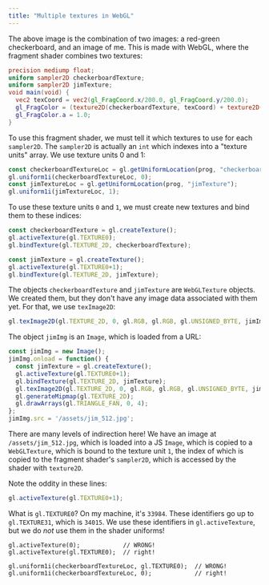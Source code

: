 ```yaml
---
title: "Multiple textures in WebGL"
---
```


<div><canvas width="200" height="200" style="height: 200px; width: 200px;" id="fragmentCanvas"></canvas></div>

<script id="fragment-shader" type="x-shader/x-fragment">
  precision mediump float;
  uniform sampler2D checkerboardTexture;
  uniform sampler2D jimTexture;
  void main(void) {
    vec2 texCoord = vec2(gl_FragCoord.x/200.0, gl_FragCoord.y/200.0);
    gl_FragColor = (texture2D(checkerboardTexture, texCoord) + texture2D(jimTexture, texCoord)) * 0.5;
    gl_FragColor.a = 1.0;
  }
</script>

<script>
  const canvas = document.getElementById('fragmentCanvas');
  const gl = canvas.getContext('webgl');
  const vertexBuf = gl.createBuffer();
  gl.bindBuffer(gl.ARRAY_BUFFER, vertexBuf);
  gl.bufferData(gl.ARRAY_BUFFER, new Float32Array([
    -1,1,  -1,-1,  1,-1, 1, 1,
  ]), gl.STATIC_DRAW);

  gl.clearColor(0,0,0,1);

  const checkerboardTexture = gl.createTexture();
  gl.activeTexture(gl.TEXTURE0);
  gl.bindTexture(gl.TEXTURE_2D, checkerboardTexture);
  gl.texImage2D(gl.TEXTURE_2D, 0, gl.RGBA, 2, 2, 0, gl.RGBA, gl.UNSIGNED_BYTE, new Uint8Array([
      255, 0, 0, 255,
      0, 255, 0, 255,
      0, 255, 0, 255,
      255, 0, 0, 255,
    ])
  );
  gl.generateMipmap(gl.TEXTURE_2D);
  gl.texParameteri(gl.TEXTURE_2D, gl.TEXTURE_MAG_FILTER, gl.NEAREST);

  const jimImg = new Image();
  jimImg.onload = function() {
    const jimTexture = gl.createTexture();
    gl.activeTexture(gl.TEXTURE0+1);
    gl.bindTexture(gl.TEXTURE_2D, jimTexture);
    gl.texImage2D(gl.TEXTURE_2D, 0, gl.RGB, gl.RGB, gl.UNSIGNED_BYTE, jimImg);
    gl.generateMipmap(gl.TEXTURE_2D);
    gl.drawArrays(gl.TRIANGLE_FAN, 0, 4);
  };
  jimImg.src = '/assets/jim_512.jpg';

  const vertShader = gl.createShader(gl.VERTEX_SHADER);
  gl.shaderSource(vertShader, 'attribute vec2 c;void main(void){gl_Position=vec4(c, 0.0, 1.0);}');
  gl.compileShader(vertShader);
  const fragShader = gl.createShader(gl.FRAGMENT_SHADER);
  gl.shaderSource(fragShader, document.getElementById('fragment-shader').innerText);
  gl.compileShader(fragShader);
  if (!gl.getShaderParameter(fragShader, gl.COMPILE_STATUS)) {
    console.error(gl.getShaderInfoLog(fragShader));
  }
  const prog = gl.createProgram();
  gl.attachShader(prog, vertShader);
  gl.attachShader(prog, fragShader);
  gl.linkProgram(prog);
  gl.useProgram(prog);
  const coord = gl.getAttribLocation(prog, "c");
  gl.vertexAttribPointer(coord, 2, gl.FLOAT, false, 0, 0);
  gl.enableVertexAttribArray(coord);
  const checkerboardTextureLoc = gl.getUniformLocation(prog, "checkerboardTexture");
  gl.uniform1i(checkerboardTextureLoc, 0);
  const jimTextureLoc = gl.getUniformLocation(prog, "jimTexture");
  gl.uniform1i(jimTextureLoc, 1);
  gl.clear(gl.COLOR_BUFFER_BIT);
  gl.drawArrays(gl.TRIANGLE_FAN, 0, 4);
</script>

The above image is the combination of two images:
a red-green checkerboard,
and an image of me.
This is made with WebGL,
where the fragment shader combines two textures:

```glsl
precision mediump float;
uniform sampler2D checkerboardTexture;
uniform sampler2D jimTexture;
void main(void) {
  vec2 texCoord = vec2(gl_FragCoord.x/200.0, gl_FragCoord.y/200.0);
  gl_FragColor = (texture2D(checkerboardTexture, texCoord) + texture2D(jimTexture, texCoord)) * 0.5;
  gl_FragColor.a = 1.0;
}
```

To use this fragment shader,
we must tell it which textures to use for each `sampler2D`.
The `sampler2D` is actually an `int` which indexes into a "texture units" array.
We use texture units 0 and 1:

```js
const checkerboardTextureLoc = gl.getUniformLocation(prog, "checkerboardTexture");
gl.uniform1i(checkerboardTextureLoc, 0);
const jimTextureLoc = gl.getUniformLocation(prog, "jimTexture");
gl.uniform1i(jimTextureLoc, 1);
```

To use these texture units `0` and `1`,
we must create new textures and bind them to these indices:

```js
const checkerboardTexture = gl.createTexture();
gl.activeTexture(gl.TEXTURE0);
gl.bindTexture(gl.TEXTURE_2D, checkerboardTexture);

const jimTexture = gl.createTexture();
gl.activeTexture(gl.TEXTURE0+1);
gl.bindTexture(gl.TEXTURE_2D, jimTexture);
```

The objects `checkerboardTexture` and `jimTexture` are `WebGLTexture` objects.
We created them, but they don't have any image data associated with them yet.
For that, we use `texImage2D`:

```js
gl.texImage2D(gl.TEXTURE_2D, 0, gl.RGB, gl.RGB, gl.UNSIGNED_BYTE, jimImg);
```

The object `jimImg` is an `Image`,
which is loaded from a URL:

```js
const jimImg = new Image();
jimImg.onload = function() {
  const jimTexture = gl.createTexture();
  gl.activeTexture(gl.TEXTURE0+1);
  gl.bindTexture(gl.TEXTURE_2D, jimTexture);
  gl.texImage2D(gl.TEXTURE_2D, 0, gl.RGB, gl.RGB, gl.UNSIGNED_BYTE, jimImg);
  gl.generateMipmap(gl.TEXTURE_2D);
  gl.drawArrays(gl.TRIANGLE_FAN, 0, 4);
};
jimImg.src = '/assets/jim_512.jpg';
```

There are many levels of indirection here!
We have an image at `/assets/jim_512.jpg`,
which is loaded into a JS `Image`,
which is copied to a `WebGLTexture`,
which is bound to the texture unit `1`,
the index of which is copied to the fragment shader's `sampler2D`,
which is accessed by the shader with `texture2D`.

Note the oddity in these lines:

```js
gl.activeTexture(gl.TEXTURE0+1);
```

What is `gl.TEXTURE0`?
On my machine, it's `33984`.
These identifiers go up to `gl.TEXTURE31`,
which is `34015`.
We use these identifiers in `gl.activeTexture`,
but we do _not_ use them in the shader uniforms!

```
gl.activeTexture(0);            // WRONG!
gl.activeTexture(gl.TEXTURE0);  // right!

gl.uniform1i(checkerboardTextureLoc, gl.TEXTURE0);  // WRONG!
gl.uniform1i(checkerboardTextureLoc, 0);            // right!
```
